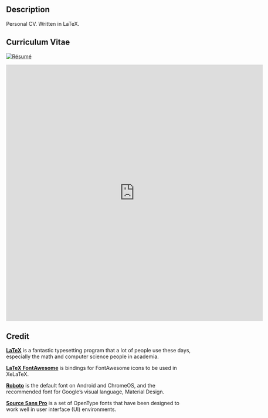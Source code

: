 ## Description

Personal CV. Written in LaTeX.

## Curriculum Vitae

[![Résumé](https://raw.githubusercontent.com/martinjedwabny/CV/master/src/cv/cv.png)](https://raw.githubusercontent.com/martinjedwabny/CV/master/src/cv/cv.pdf)

<embed src="https://drive.google.com/viewerng/
viewer?embedded=true&url=https://raw.githubusercontent.com/martinjedwabny/CV/master/src/cv/cv.pdf?dl=0" width="700px" height="700px">

## Credit

[**LaTeX**](http://www.latex-project.org) is a fantastic typesetting program that a lot of people use these days, especially the math and computer science people in academia.

[**LaTeX FontAwesome**](https://github.com/furl/latex-fontawesome) is bindings for FontAwesome icons to be used in XeLaTeX.

[**Roboto**](https://github.com/google/roboto) is the default font on Android and ChromeOS, and the recommended font for Google’s visual language, Material Design.

[**Source Sans Pro**](https://github.com/adobe-fonts/source-sans-pro) is a set of OpenType fonts that have been designed to work well in user interface (UI) environments.
